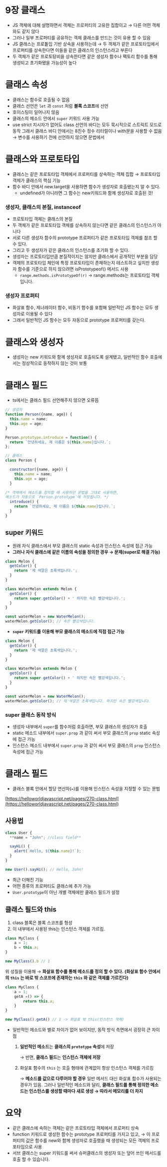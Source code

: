 # 9장 클래스

- JS 객체에 대해 설명하면서 객체는 프로퍼티의 고유한 집합이고 → 다른 어떤 객체와도 같지 않다
- 그러나 일부 프로퍼티를 공유하는 객체 클래스를 만드는 것이 유용 할 수 있음
- JS 클래스는 프로톹입 기반 상속을 사용하는데 
→ 두 객체가 같은 프로토타입에서 프로퍼티를 상속한다면 이들을 같은 클래스의 인스턴스라고 부른다
- 두 객체가 같은 프로토탕비을 상속한다면 같은 생성자 함수나 팩토리 함수를 통해 생성되고 초기화됐을 가능성이 높다

# 클래스 속성

- 클래스는 함수로 호출될 수 없음
- 클래스 선언은 `let` 과 `const` 처럼 **블록 스코프**에 선언
- 호이스팅이 일어나지 않음
- 클래스의 메소드 안에서 `super` 키워드 사용 가능
- use strict 지시자가 없어도 class 선언의 바디는 모두 묵시적으로 스트릭트 모드로 동작 그래서 클래스 바디 안에서는 8진수 정수 리터럴이나 with문을 사용할 수 없음
→ 변수를 사용하기 전에 선언하지 않으면 문법에서

# 클래스와 프로토타입

- 클래스는 같은 프로토타입 객체에서 프로퍼티를 상속하는 객체 집합 → 프로토타입 객체가 클래스의 핵심 기능
- 함수 바디 안에서 new.target을 사용하면 함수가 생성자로 호출됐는지 알 수 있다.
    - undefined가 아니라면 그 함수는 new키워드와 함께 생성자로 호출된 것!

### 생성자, 클래스의 본질, instanceof

- 프로토타입 객체는 클래스의 본질
- 두 객체가 같은 프로토타입 객체를 상속하지 않는다면 같은 클래스의 인스턴스가 아니다
- 서로 다른 생성자 함수의 prototype 프로퍼티가 같은 프로토타입 객체를 참조 할 수 있다.
- 그리고 두 생성자가 같은 클래스의 인스턴스를 초기화 할 수 있다.
- 생성자는 프로토타입만큼 본질적이지는 않지만 클래스에서 공개적인 부분을 담당
- 객체의 프로토타입 체인에 특정 프로토타입이 존재하는지 테스트하고 싶지만 생성자 함수를 기준으로 하지 않으려면 isPrototypeof() 메서드 사용
    - `range.methods.isPrototypeOf(r)` → range.methods는 프로토타입 객체입니다.

### 생성자 프로퍼티

- 화살표 함수, 제너레이터 함수, 비동기 함수를 포함해 일반적인 JS 함수는 모두 생성자로 이용될 수 있다
- 그래서 일반적인 JS 함수는 모두 자동으로 prototype 프로퍼티를 갖는다.

# 클래스와 생성자

- 생성자는 new 키워드와 함께 생성자로 호출되도록 설계됐고, 
일반적인 함수 호출에서는 정상적으로 동작하지 않는 것이 보통

# 

# 클래스 필드

- ts에서는 클래스 필드 선언해주지 않으면 오류뜸

```jsx
// 생성자
function Person({name, age}) {
  this.name = name;
  this.age = age;
}

Person.prototype.introduce = function() {
  return `안녕하세요, 제 이름은 ${this.name}입니다.`;
};
```

```jsx
// 클래스
class Person {

  constructor({name, age}) {
    this.name = name;
    this.age = age;
  }

/* 객체에서 메소드를 정의할 때 사용하던 문법을 그대로 사용하면, 
메소드가 자동으로 `Person.prototype`에 저장됩니다. */
  introduce() {
    return `안녕하세요, 제 이름은 ${this.name}입니다.`;
  }
}
```

## super 키워드

- 원래 자식 클래스에서 부모 클래스의 static 속성과 인스턴스 속성에 접근 가능
- **그러나 자식 클래스에 같은 이름의 속성을 정의한 경우 → 문제(super로 해결 가능)**

```jsx
class Melon {
  getColor() {
    return '제 색깔은 초록색입니다.';
  }
}

class WaterMelon extends Melon {
  getColor() {
    return super.getColor() + ' 하지만 속은 빨강색입니다.';
  }
}

const waterMelon = new WaterMelon();
waterMelon.getColor(); // 속은 빨강색입니다.
```

- **`super` 키워드를 이용해 부모 클래스의 메소드에 직접 접근 가능**

```jsx
class Melon {
  getColor() {
    return '제 색깔은 초록색입니다.';
  }
}

class WaterMelon extends Melon {
  getColor() {
    return super.getColor() + ' 하지만 속은 빨강색입니다.';
  }
}

const waterMelon = new WaterMelon();
waterMelon.getColor(); // 제 색깔은 초록색입니다. 하지만 속은 빨강색입니다.
```

### super 클래스 동작 방식

- 생성자 내부에서 `super`를 함수처럼 호출하면, 부모 클래스의 생성자가 호출
- static 메소드 내부에서 `super.prop` 과 같이 써서 부모 클래스의 `prop` static 속성에 접근 가능
- 인스턴스 메소드 내부에서 `super.prop` 과 같이 써서 부모 클래스의 `prop` 인스턴스 속성에 접근 가능

# 클래스 필드

- 클래스 블록 안에서 할당 연산자(`=`)를 이용해 인스턴스 속성을 지정할 수 있는 문법

[https://helloworldjavascript.net/pages/270-class.html](https://helloworldjavascript.net/pages/270-class.html)

## 사용법

```jsx
class User {
  **name = "John"; //class field**

  sayHi() {
    alert(`Hello, ${this.name}!`);
  }
}

new User().sayHi(); // Hello, John!
```

- 최근 더해진 기능
- 어떤 종류의 프로퍼티도 클래스에 추가 가능
- `User.prototype`이 아닌 개별 객체에만 클래스 필드가 설정

## 클래스 필드와 this

1. class 블록은 블록 스코프를 형성
2. 이 내부에서 사용된 this는 인스턴스 객체를 가르킴. 

```jsx
class MyClass {
	a = 1;
	b = this.a;
}

new MyClass().b // 1
```

위 성질을 이용해 
→ **화살표 함수를 통해 메소드를 정의 할 수 있다.**
**(화살표 함수 안에서의 `this` 는 바로 밖 스코프에 존재하는 `this` 와 같은 객체를 가르킨다)** 

```jsx
class MyClass {
	a = 1;
	getA =() => {
		return this.a;
	}
}

new MyClass().getA() // 1 -> 화살표 밖 this(인스턴스 객체)
```

- 일반적인 메소드와 별로 차이가 없어 보이지만, 동작 방식 측면에서 굉장히 큰 차이점
    1. **일반적인 메소드**는  **클래스의 `prototype` 속성**에 저장 
        
        → 반면, **클래스 필드**는  **인스턴스 객체에 저장** 
        
    2. 화살표 함수의 `this` 는 호출 형태에 관계없이 항상 인스턴스 객체를 가르킴
        
        → **메소드를 값으로 다루어야 할 경우** 일반 메서드 대신 화살표 함수가 사용되는 경우가 있음.
        그러나 일반적인 메소드와 달리, 
        **클래스 필드를 통해 정의한 메소드는 인스턴스를 생성할 때마다 새로 생성
        → 따라서 메모리를 더 차지**
        

# 요약

- 같은 클래스에 속하는 객체는 같은 프로토타입 객체에서 프로퍼티 상속
- function 키워드로 생성한 함수는 prototype 프로퍼티를 가지고 있고, 
→ 이 프로퍼티의 값은 함수를 new와 함께 생성자로 호출했을 때 생성되는 모든 객체의 프로포타입으로 사용
- 서브 클래스는 super 키워드를 써서 슈퍼클래스의 생성자 또는 덮어 쓰인 메서드를 호출 할 수 있습니다.
